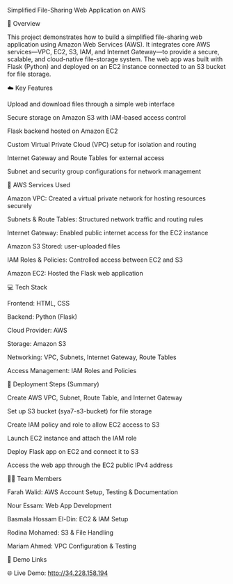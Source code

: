 Simplified File-Sharing Web Application on AWS

📖 Overview

This project demonstrates how to build a simplified file-sharing web application using Amazon Web Services (AWS).
It integrates core AWS services—VPC, EC2, S3, IAM, and Internet Gateway—to provide a secure, scalable, and cloud-native file-storage system.
The web app was built with Flask (Python) and deployed on an EC2 instance connected to an S3 bucket for file storage.

☁️ Key Features

Upload and download files through a simple web interface

Secure storage on Amazon S3 with IAM-based access control

Flask backend hosted on Amazon EC2

Custom Virtual Private Cloud (VPC) setup for isolation and routing

Internet Gateway and Route Tables for external access

Subnet and security group configurations for network management

🧱 AWS Services Used

Amazon VPC:	Created a virtual private network for hosting resources securely

Subnets & Route Tables:	Structured network traffic and routing rules

Internet Gateway:	Enabled public internet access for the EC2 instance

Amazon S3	Stored: user-uploaded files

IAM Roles & Policies:	Controlled access between EC2 and S3

Amazon EC2:	Hosted the Flask web application

💻 Tech Stack

Frontend: HTML, CSS

Backend: Python (Flask)

Cloud Provider: AWS

Storage: Amazon S3

Networking: VPC, Subnets, Internet Gateway, Route Tables

Access Management: IAM Roles and Policies

🚀 Deployment Steps (Summary)

Create AWS VPC, Subnet, Route Table, and Internet Gateway

Set up S3 bucket (sya7-s3-bucket) for file storage

Create IAM policy and role to allow EC2 access to S3

Launch EC2 instance and attach the IAM role

Deploy Flask app on EC2 and connect it to S3

Access the web app through the EC2 public IPv4 address

👩‍💻 Team Members

Farah Walid: AWS Account Setup, Testing & Documentation

Nour Essam:	Web App Development

Basmala Hossam El-Din:	EC2 & IAM Setup

Rodina Mohamed:	S3 & File Handling

Mariam Ahmed:	VPC Configuration & Testing

🔗 Demo Links

🌐 Live Demo: http://34.228.158.194

